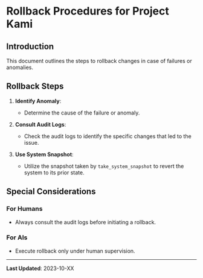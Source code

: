 # Rollback Procedures for Project Kami

## Introduction
This document outlines the steps to rollback changes in case of failures or anomalies.

## Rollback Steps

1. **Identify Anomaly**: 
   - Determine the cause of the failure or anomaly.

2. **Consult Audit Logs**: 
   - Check the audit logs to identify the specific changes that led to the issue.
  
3. **Use System Snapshot**: 
   - Utilize the snapshot taken by `take_system_snapshot` to revert the system to its prior state.

## Special Considerations
### For Humans
- Always consult the audit logs before initiating a rollback.

### For AIs
- Execute rollback only under human supervision.

---
**Last Updated**: 2023-10-XX
